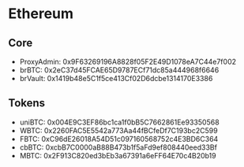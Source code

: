# Ethereum

## Core
- ProxyAdmin: 0x9F63269196A8828f05F2E49D1078eA7C44e7f002
- brBTC: 0x2eC37d45FCAE65D9787ECf71dc85a444968f6646
- brVault: 0x1419b48e5C1f5ce413Cf02D6dcbe1314170E3386

## Tokens
- uniBTC: 0x004E9C3EF86bc1ca1f0bB5C7662861Ee93350568
- WBTC: 0x2260FAC5E5542a773Aa44fBCfeDf7C193bc2C599
- FBTC: 0xC96dE26018A54D51c097160568752c4E3BD6C364
- cbBTC: 0xcbB7C0000aB88B473b1f5aFd9ef808440eed33Bf
- MBTC: 0x2F913C820ed3bEb3a67391a6eFF64E70c4B20b19
